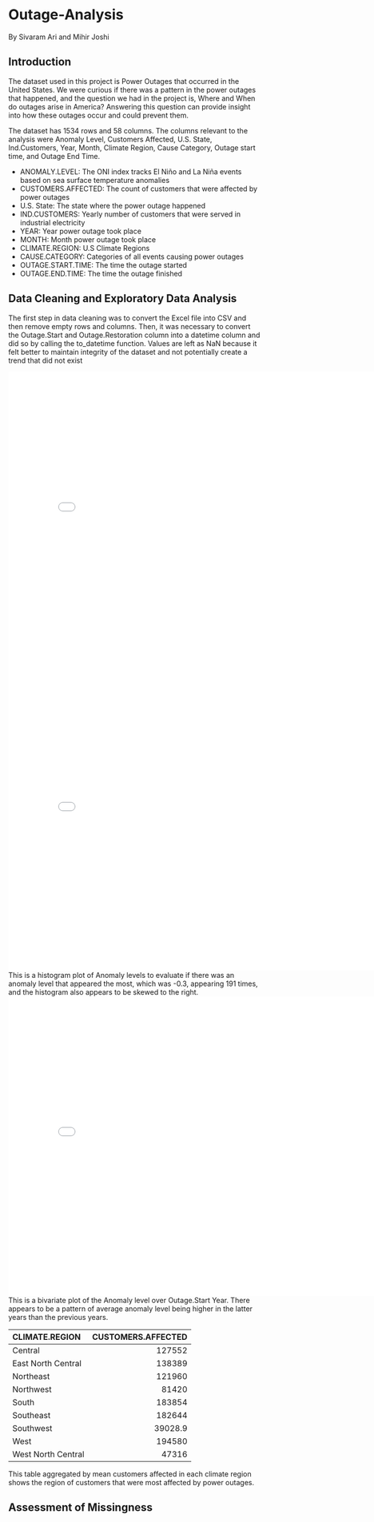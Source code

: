 # Outage-Analysis
By Sivaram Ari and Mihir Joshi

## Introduction
The dataset used in this project is Power Outages that occurred in the United States. We were curious if there was a pattern in the power outages that happened, and the question we had in the project is, Where and When do outages arise in America? Answering this question can provide insight into how these outages occur and could prevent them.

The dataset has 1534 rows and 58 columns. The columns relevant to the analysis were Anomaly Level, Customers Affected, U.S. State, Ind.Customers, Year, Month, Climate Region, Cause Category, Outage start time, and Outage End Time.

- ANOMALY.LEVEL: The ONI index tracks El Niño and La Niña events based on sea surface temperature anomalies
- CUSTOMERS.AFFECTED: The count of customers that were affected by power outages
- U.S. State: The state where the power outage happened
- IND.CUSTOMERS: Yearly number of customers that were served in industrial electricity
- YEAR: Year power outage took place
- MONTH: Month power outage took place
- CLIMATE.REGION: U.S Climate Regions 
- CAUSE.CATEGORY: Categories of all events causing power outages
- OUTAGE.START.TIME: The time the outage started
- OUTAGE.END.TIME: The time the outage finished

## Data Cleaning and Exploratory Data Analysis
The first step in data cleaning was to convert the Excel file into CSV and then remove empty rows and columns. Then, it was necessary to convert the Outage.Start and Outage.Restoration column into a datetime column and did so by calling the to_datetime function. Values are left as NaN because it felt better to maintain integrity of the dataset and not potentially create a trend that did not exist

<iframe
  src="assets/df.html"
  width="800"
  height="600"
  frameborder="0"
> </iframe>

<iframe
  src="assets/univariate.html"
  width="800"
  height="600"
  frameborder="0"
> </iframe> 
This is a histogram plot of Anomaly levels to evaluate if there was an anomaly level that appeared the most, which was -0.3, appearing 191 times, and the histogram also appears to be skewed to the right.
 <iframe
  src="assets/bivariate.html"
  width="800"
  height="600"
  frameborder="0"
> </iframe> 
This is a bivariate plot of the Anomaly level over Outage.Start Year. There appears to be a pattern of average anomaly level being higher in the latter years than the previous years.

| CLIMATE.REGION     |   CUSTOMERS.AFFECTED |
|:-------------------|---------------------:|
| Central            |             127552   |
| East North Central |             138389   |
| Northeast          |             121960   |
| Northwest          |              81420   |
| South              |             183854   |
| Southeast          |             182644   |
| Southwest          |              39028.9 |
| West               |             194580   |
| West North Central |              47316   |

This table aggregated by mean customers affected in each climate region shows the region of customers that were most affected by power outages. 

## Assessment of Missingness
